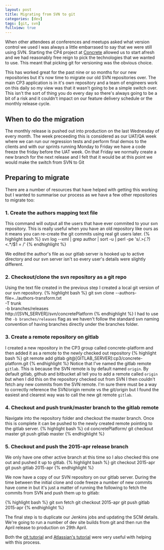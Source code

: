 ```yaml
---
layout: post
title: Migrating from SVN to git
categories: [dev]
tags: [git, svn]
fullview: true
---
```

When other attendees at conferences and meetups asked what version control we used I was always a little embarrased to say that we were still using SVN. Starting the CP4 project at [Concrete](www.concrete.cc) allowed us to start afresh and we had reasonably free reign to pick the technologies that we wanted to use. This meant that picking git for versioning was the obvious choice. 

This has worked great for the past nine or so months for our new repositories but it's now time to migrate our old SVN repositories over. The main CP3 application is in it's own repository and a team of engineers work on this daily so my view was that it wasn't going to be a simple switch over. This isn't the sort of thing you do every day so there's always going to be a bit of a risk and it couldn't impact on our feature delivery schedule or the monthly release cycle. 

## When to do the migration

The monthly release is pushed out into production on the last Wednesday of every month. The week preceeding this is considered as our UAT/QA week where we can run our regression tests and perform final demos to the clients and with our sprints running Monday to Friday we have a code freeze the friday before the UAT week. On that Friday we normally create a new branch for the next release and I felt that it would be at this point we would make the switch from SVN to Git

## Preparing to migrate

There are a number of resources that have helped with getting this working but I wanted to summarise our process as we have a few other repositories to migrate too:

### 1. Create the authors mapping text file
This command will output all the users that have ever commited to your svn repository. This is really useful when you have an old repository like ours as it means you can re-create the git commits using real git users later.
{% highlight bash %}
svn log --xml | grep author | sort -u | perl -pe 's/.*>(.*?)<.*/$1 = /'
{% endhighlight %}

We edited the author's file as our gitlab server is hooked up to active directory and our svn server isn't so every user's details were slightly different. 

### 2. Checkout/clone the svn repository as a git repo
Using the text file created in the previous step I created a local git version of our svn repository.
{% highlight bash %}
git svn clone --authors-file=../authors-transform.txt \
    -T trunk \
    -b branches/releases \
    http://[SVN_SERVER]/svn/concretePlatform
{% endhighlight %}
I had to use the `-b branches/releases` flag as we haven't follow the standard svn naming convention of having branches directly under the branches folder. 

### 3. Create a remote repository on gitlab
I created a new repository in the CP3 group called concrete-platform and then added it as a remote to the newly checked out repository
{% highlight bash %}
git remote add gitlab git@[GITLAB_SERVER]:cp3/concrete-platform.git
{% endhighlight %}
Notice that I've named the gitlab remote `gitlab`. This is because the SVN remote is by default named `origin`. By default gitlab, github and bitbucket all tell you to add a remote called `origin` but when I did this on the repository checked out from SVN I then couldn't fetch any new commits from the SVN remote. I'm sure there must be a way to correctly reference the SVN/origin remote vs the git/origin but I found the easiest and clearest way was to call the new git remote `gitlab`.

### 4. Checkout and push trunk/master branch to the gitlab remote
Navigate into the repository folder and checkout the master branch. Once this is complete it can be pushed to the newly created remote pointing to the gitlab server.
{% highlight bash %}
cd concretePlatform/
git checkout master
git push gitlab master
{% endhighlight %}

### 5. Checkout and push the 2015-apr release branch
We only have one other active branch at this time so I also checked this one out and pushed it up to gitlab. 
{% highlight bash %}
git checkout 2015-apr
git push gitlab 2015-apr
{% endhighlight %}

We now have a copy of our SVN repository on our gitlab server. During the time between the initial clone and code freeze a number of new commits have come in but it's just a matter of running the following to fetch the commits from SVN and push them up to gitlab:

{% highlight bash %}
git svn fetch
git checkout 2015-apr
git push gitlab 2015-apr
{% endhighlight %}

The final step is to duplicate our Jenkins jobs and updating the SCM details. We're going to run a number of dev site builds from git and then run the April release to production on 29th April.

Both the [git tutorial](http://git-scm.com/book/en/v2/Git-and-Other-Systems-Migrating-to-Git) and [Atlassian's tutorial](https://www.atlassian.com/git/tutorials/migrating-overview) were very useful with helping with this process.